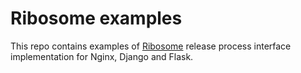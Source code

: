 
# Ribosome examples

This repo contains examples of [Ribosome](https://github.com/alexandervpetrov/ribosome)
release process interface implementation for Nginx, Django and Flask.
